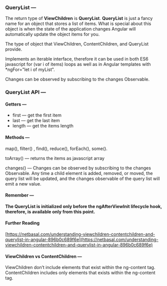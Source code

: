### QueryList —

The return type of **ViewChildren** is **QueryList**. **QueryList** is just a fancy name for an object that stores a list of items. What is special about this object is when the state of the application changes Angular will automatically update the object items for you.

The type of object that ViewChildren, ContentChildren, and QueryList provide.

Implements an iterable interface, therefore it can be used in both ES6 javascript for (var i of items) loops as well as in Angular templates with \*ngFor="let i of myList".

Changes can be observed by subscribing to the changes Observable.

### QueryList API —

#### Getters —

- first — get the first item
- last — get the last item
- length — get the items length

#### Methods —

map(), filter() , find(), reduce(), forEach(), some().

toArray() — returns the items as javascript array

changes() — Changes can be observed by subscribing to the changes Observable. Any time a child element is added, removed, or moved, the query list will be updated, and the changes observable of the query list will emit a new value.

#### Remember —

**The QueryList is initialized only before the ngAfterViewInit lifecycle hook, therefore, is available only from this point.**

#### Further Reading

[https://netbasal.com/understanding-viewchildren-contentchildren-and-querylist-in-angular-896b0c689f6e](https://netbasal.com/understanding-viewchildren-contentchildren-and-querylist-in-angular-896b0c689f6e)

#### ViewChildren vs ContentChildren —

ViewChildren don’t include elements that exist within the ng-content tag.
ContentChildren includes only elements that exists within the ng-content tag.
